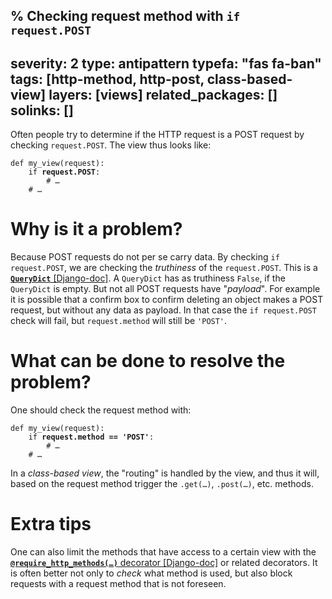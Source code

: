 % Checking request method with `if request.POST`
---
severity: 2
type: antipattern
typefa: "fas fa-ban"
tags: [http-method, http-post, class-based-view]
layers: [views]
related_packages: []
solinks: []
---

Often people try to determine if the HTTP request is a POST request by checking `request.POST`. The view thus looks like:

<pre class="python"><code>def my_view(request):
    if <b>request.POST</b>:
        # &hellip;
    # &hellip;</code></pre>

# Why is it a problem?

Because POST requests do not per se carry data. By checking `if request.POST`, we are checking the *truthiness* of the
`request.POST`. This is a [**`QueryDict`** [Django-doc]](https://docs.djangoproject.com/en/dev/ref/request-response/#django.http.QueryDict).
A `QueryDict` has as truthiness `False`, if the `QueryDict` is empty. But not all POST requests have "*payload*". For
example it is possible that a confirm box to confirm deleting an object makes a POST request, but without any data
as payload. In that case the `if request.POST` check will fail, but `request.method` will still be `'POST'`.

# What can be done to resolve the problem?

One should check the request method with:

<pre class="python"><code>def my_view(request):
    if <b>request.method == 'POST'</b>:
        # &hellip;
    # &hellip;</code></pre>

In a *class-based view*, the "routing" is handled by the view, and thus it will, based on the request method
trigger the <code>.get(&hellip;)</code>, <code>.post(&hellip;)</code>, etc. methods.

# Extra tips

One can also limit the methods that have access to a certain view with the
[**<code>@require_http_methods(&hellip;)</code>** decorator [Django-doc]](https://docs.djangoproject.com/en/dev/topics/http/decorators/#django.views.decorators.http.require_http_methods)
or related decorators. It is often better not only to *check* what method is used,
but also block requests with a request method that is not foreseen.
